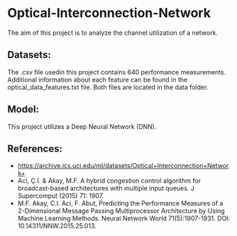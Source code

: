 # Optical-Interconnection-Network

The aim of this project is to analyze the channel utilization of a network. 

## Datasets:

The .csv file usedin this project contains 640 performance measurements. Additional information about each feature can be found in the optical_data_features.txt file. Both files are located in the data folder.

## Model:

This project utilizes a Deep Neural Network (DNN).

## References:

- https://archive.ics.uci.edu/ml/datasets/Optical+Interconnection+Network+
- Aci, Ç.İ. & Akay, M.F. A hybrid congestion control algorithm for broadcast-based architectures with multiple input queues. J Supercomput (2015) 71: 1907.
- M.F. Akay, C.I. Aci, F. Abut, Predicting the Performance Measures of a 2-Dimensional Message Passing Multiprocessor Architecture by Using Machine Learning Methods. Neural Network World 71(5):1907-1931. DOI: 10.14311/NNW.2015.25.013.
